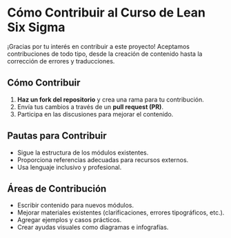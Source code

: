 # Cómo Contribuir al Curso de Lean Six Sigma

¡Gracias por tu interés en contribuir a este proyecto! Aceptamos contribuciones de todo tipo, desde la creación de contenido hasta la corrección de errores y traducciones.

## Cómo Contribuir
1. **Haz un fork del repositorio** y crea una rama para tu contribución.
2. Envía tus cambios a través de un **pull request (PR)**.
3. Participa en las discusiones para mejorar el contenido.

## Pautas para Contribuir
- Sigue la estructura de los módulos existentes.
- Proporciona referencias adecuadas para recursos externos.
- Usa lenguaje inclusivo y profesional.

## Áreas de Contribución
- Escribir contenido para nuevos módulos.
- Mejorar materiales existentes (clarificaciones, errores tipográficos, etc.).
- Agregar ejemplos y casos prácticos.
- Crear ayudas visuales como diagramas e infografías.

